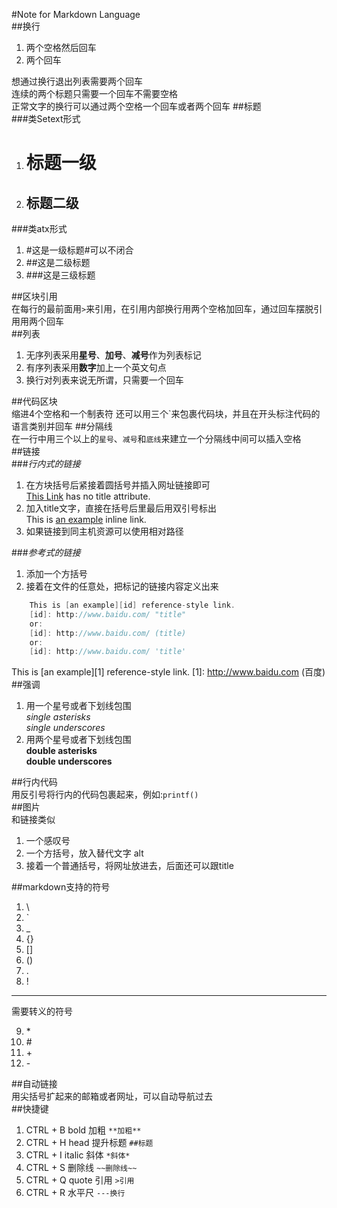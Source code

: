 #Note for Markdown Language  
##换行  
1. 两个空格然后回车
2. 两个回车  

想通过换行退出列表需要两个回车  
连续的两个标题只需要一个回车不需要空格  
正常文字的换行可以通过两个空格一个回车或者两个回车
##标题  
###类Setext形式  
1. 	标题一级
	========
2.	标题二级
	--------  

###类atx形式
1.	#这是一级标题#可以不闭合
2.	##这是二级标题
3.	###这是三级标题  

##区块引用  
在每行的最前面用`>`来引用，在引用内部换行用两个空格加回车，通过回车摆脱引用用两个回车  
##列表  
1.	无序列表采用**星号**、**加号**、**减号**作为列表标记
2.	有序列表采用**数字**加上一个英文句点  
3.	换行对列表来说无所谓，只需要一个回车  

##代码区块  
缩进4个空格和一个制表符
还可以用三个\`来包裹代码块，并且在开头标注代码的语言类别并回车
##分隔线  
在一行中用三个以上的`星号`、`减号`和`底线`来建立一个分隔线中间可以插入空格  
##链接  
###*行内式的链接*  
1. 在方块括号后紧接着圆括号并插入网址链接即可  
    [This Link](http://www.baidu.com/) has no title attribute.
2. 加入title文字，直接在括号后里最后用双引号标出  
    This is [an example](http://www.baidu.com/ "百度") inline link.
3. 如果链接到同主机资源可以使用相对路径  

###*参考式的链接*
1. 添加一个方括号
2. 接着在文件的任意处，把标记的链接内容定义出来  
```c
	This is [an example][id] reference-style link.
	[id]: http://www.baidu.com/ "title"
	or:
	[id]: http://www.baidu.com/ (title)
	or:
	[id]: http://www.baidu.com/ 'title'   
```
This is [an example][1] reference-style link.
[1]: http://www.baidu.com (百度)  
##强调  
1. 用一个星号或者下划线包围  
	*single asterisks*  
	_single underscores_
2. 用两个星号或者下划线包围  
	**double asterisks**  
	__double underscores__  

##行内代码  
用反引号将行内的代码包裹起来，例如:`printf()`  
##图片  
和链接类似  
1. 一个感叹号
2. 一个方括号，放入替代文字 alt
3. 接着一个普通括号，将网址放进去，后面还可以跟title

##markdown支持的符号  
1. \
2. `
3. _
4. {}
5. []
6. ()
7. .
8. !

---  
需要转义的符号

9. \*
10. \#
11. \+
12. \-    

##自动链接  
用尖括号扩起来的邮箱或者网址，可以自动导航过去  
##快捷键  
1. CTRL + B bold 加粗 `**加粗**`
2. CTRL + H head 提升标题 `##标题`
3. CTRL + I italic 斜体  `*斜体*`
4. CTRL + S 删除线   `~~删除线~~`
5. CTRL + Q quote 引用   `>引用`
6. CTRL + R 水平尺 `---换行`
